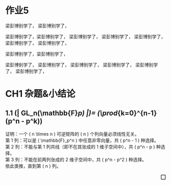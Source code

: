 # 作业5
梁彭博别学了，
梁彭博别学了，



梁彭博别学了，梁彭博别学了，
梁彭博别学了，
梁彭博别学了，
梁彭博别学了，
梁彭博别学了，
梁彭博别学了，

梁彭博别学了，梁彭博别学了，


梁彭博别学了，
梁彭博别学了，
梁彭博别学了，
梁彭博别学了，
梁彭博别学了，
梁彭博别学了，

<link rel="stylesheet" type="text/css" href="http://zlyd.iccnconn.com/markdowncss/stylelib/typora-purple-theme-1.5.7/purple.css">

# CH1 杂题&小结论
## 1.1 \(| GL_n(\mathbb{F}_p) |\)=  \(\prod_{k=0}^{n-1} (p^n - p^k)\)
证明：一个 \( n \times n \) 可逆矩阵的 \( n \) 个列向量必须线性无关。  
   第 1 列：可以是 \( \mathbb{F}_p^n \) 中任意非零向量，共 \( p^n - 1 \) 种选择。  
   第 2 列：不能与第 1 列共线（即不在其张成的 1 维子空间中），共 \( p^n - p \) 种选择。  
   第 3 列：不能在前两列张成的 2 维子空间中，共 \( p^n - p^2 \) 种选择。    
   依此类推，直到第 \( n \) 列。  
 <div style="text-align: right;font-size: 20px;">▢</div>
